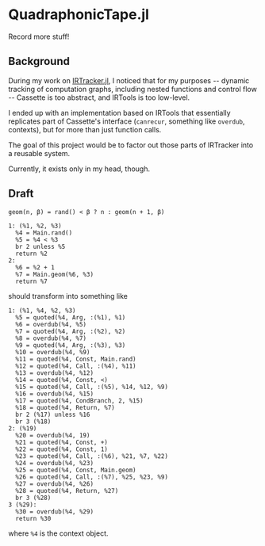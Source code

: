 # QuadraphonicTape.jl
Record more stuff!

## Background

During my work on [IRTracker.jl](https://github.com/phipsgabler/IRTracker.jl), I noticed that for my purposes -- dynamic tracking of computation graphs, including nested functions and control flow -- Cassette is too abstract, and IRTools is too low-level.  

I ended up with an implementation based on IRTools that essentially replicates part of Cassette's interface (`canrecur`, something like `overdub`, contexts), but for more than just function calls.

The goal of this project would be to factor out those parts of IRTracker into a reusable system. 

Currently, it exists only in my head, though.

## Draft

```
geom(n, β) = rand() < β ? n : geom(n + 1, β)

1: (%1, %2, %3)
  %4 = Main.rand()
  %5 = %4 < %3
  br 2 unless %5
  return %2
2:
  %6 = %2 + 1
  %7 = Main.geom(%6, %3)
  return %7
```

should transform into something like

```
1: (%1, %4, %2, %3)
  %5 = quoted(%4, Arg, :(%1), %1)
  %6 = overdub(%4, %5)
  %7 = quoted(%4, Arg, :(%2), %2)
  %8 = overdub(%4, %7)
  %9 = quoted(%4, Arg, :(%3), %3)
  %10 = overdub(%4, %9)
  %11 = quoted(%4, Const, Main.rand)
  %12 = quoted(%4, Call, :(%4), %11)
  %13 = overdub(%4, %12)
  %14 = quoted(%4, Const, <)
  %15 = quoted(%4, Call, :(%5), %14, %12, %9) 
  %16 = overdub(%4, %15)
  %17 = quoted(%4, CondBranch, 2, %15)
  %18 = quoted(%4, Return, %7)
  br 2 (%17) unless %16
  br 3 (%18)
2: (%19)
  %20 = overdub(%4, 19)
  %21 = quoted(%4, Const, +)
  %22 = quoted(%4, Const, 1)
  %23 = quoted(%4, Call, :(%6), %21, %7, %22)
  %24 = overdub(%4, %23)
  %25 = quoted(%4, Const, Main.geom)
  %26 = quoted(%4, Call, :(%7), %25, %23, %9)
  %27 = overdub(%4, %26)
  %28 = quoted(%4, Return, %27)
  br 3 (%28)
3 (%29):
  %30 = overdub(%4, %29)
  return %30
```

where `%4` is the context object.
